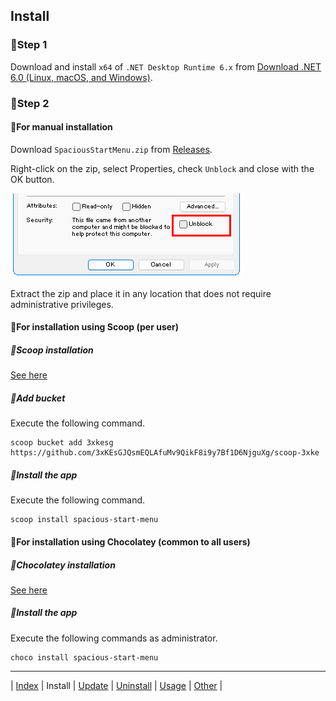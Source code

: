 ## Install

### 🔷Step 1

Download and install `x64` of `.NET Desktop Runtime 6.x` from [Download .NET 6.0 (Linux, macOS, and Windows)](https://dotnet.microsoft.com/download/dotnet/6.0).

### 🔷Step 2

#### 💠For manual installation

Download `SpaciousStartMenu.zip` from [Releases](https://github.com/3xKEsGJQsmEQLAfuMv9QikF8i9y7Bf1D6NjguXg/spacious-start-menu/releases).

Right-click on the zip, select Properties, check `Unblock` and close with the OK button.

![Properties](img/install01.png)
  
Extract the zip and place it in any location that does not require administrative privileges.


#### 💠For installation using Scoop (per user)

##### 🔹Scoop installation

[See here](https://scoop.sh/)

##### 🔹Add bucket

Execute the following command.

```
scoop bucket add 3xkesg https://github.com/3xKEsGJQsmEQLAfuMv9QikF8i9y7Bf1D6NjguXg/scoop-3xke
```

##### 🔹Install the app

Execute the following command.

```
scoop install spacious-start-menu
```

#### 💠For installation using Chocolatey (common to all users)

##### 🔹Chocolatey installation

[See here](https://chocolatey.org/install)

##### 🔹Install the app

Execute the following commands as administrator.

```
choco install spacious-start-menu
```

---

| [Index](index.md) | Install | [Update](update.md) | [Uninstall](uninstall.md) | [Usage](usage.md) | [Other](other.md) |


